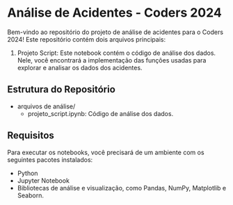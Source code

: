 # Análise de Acidentes - Coders 2024

Bem-vindo ao repositório do projeto de análise de acidentes para o Coders 2024! Este repositório contém dois arquivos principais:

1. Projeto Script: Este notebook contém o código de análise dos dados. Nele, você encontrará a implementação das funções usadas para explorar e analisar os dados dos acidentes.

## Estrutura do Repositório

- arquivos de análise/
  - projeto_script.ipynb: Código de análise dos dados.

## Requisitos

Para executar os notebooks, você precisará de um ambiente com os seguintes pacotes instalados:

- Python
- Jupyter Notebook
- Bibliotecas de análise e visualização, como Pandas, NumPy, Matplotlib e Seaborn.
